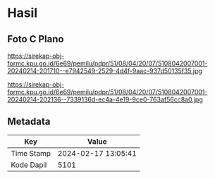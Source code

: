 # Hasil

## Foto C Plano

https://sirekap-obj-formc.kpu.go.id/6e69/pemilu/pdpr/51/08/04/20/07/5108042007001-20240214-201710--e7942549-2529-4d4f-9aac-937d50135f35.jpg

https://sirekap-obj-formc.kpu.go.id/6e69/pemilu/pdpr/51/08/04/20/07/5108042007001-20240214-202136--7339136d-ec4a-4e19-9ce0-763af56cc8a0.jpg


## Metadata

| Key        | Value               |
| ---------- | ------------------- |
| Time Stamp | 2024-02-17 13:05:41 |
| Kode Dapil | 5101                |




